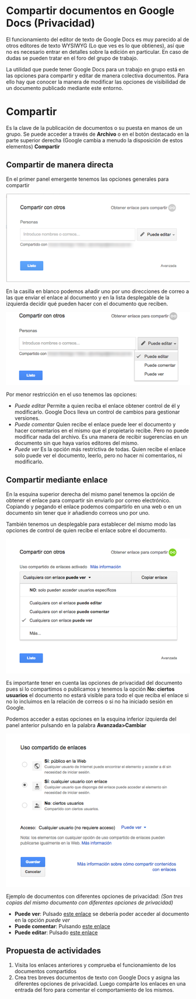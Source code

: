 # Compartir documentos en Google Docs (Privacidad)

El funcionamiento del editor de texto de Google Docs es muy parecido al de otros editores de texto WYSIWYG (Lo que ves es lo que obtienes), así que no es necesario entrar en detalles sobre la edición en particular. En caso de dudas se pueden tratar en el foro del grupo de trabajo. 

La utilidad que puede tener Google Docs para un trabajo en grupo está en las opciones para compartir y editar de manera colectiva documentos. Para ello hay que conocer la manera de modificar las opciones de visibilidad de un documento publicado mediante este entorno. 

# Compartir

Es la clave de la publicación de documentos o su puesta en manos de un grupo. Se puede acceder a través de **Archivo** o en el botón destacado en la parte superior derecha (Google cambia a menudo la disposición de estos elementos) **Compartir**

## Compartir de manera directa

En el primer panel emergente tenemos las opciones generales para compartir

![Pantalla 1](Docs_compartir_01.png)

En la casilla en blanco podemos añadir uno por uno direcciones de correo a las que enviar el enlace al documento y en la lista desplegable de la izquierda decidir qué pueden hacer con el documento que reciben. 

![Desplegable](Docs_compartir_02.png)

Por menor restricción en el uso tenemos las opciones: 

- *Puede editar* Permite a quien reciba el enlace obtener control de él y modificarlo. Google Docs lleva un control de cambios para gestionar versiones. 
- *Puede comentar* Quien recibe el enlace puede leer el documento y hacer comentarios en el mismo que el propietario recibe. Pero no puede modificar nada del archivo. Es una manera de recibir sugerencias en un documento sin que haya varios editores del mismo. 
- *Puede ver* Es la opción más restrictiva de todas. Quien recibe el enlace solo puede ver el documento, leerlo, pero no hacer ni comentarios, ni modificarlo. 

## Compartir mediante enlace

En la esquina superior derecha del mismo panel tenemos la opción de obtener el enlace para compartir sin enviarlo por correo electrónico. Copiando y pegando el enlace podemos compartirlo en una web o en un documento sin tener que ir añadiendo correos uno por uno. 

También tenemos un desplegable para establecer del mismo modo las opciones de control de quien recibe el enlace sobre el documento. 

![Desplegable](Docs_compartir_02b.png)

Es importante tener en cuenta las opciones de privacidad del documento pues si lo compartimos o publicamos y tenemos la opción **No: ciertos usuarios** el documento no estará visible para todo el que reciba el enlace si no lo incluimos en la relación de correos o si no ha iniciado sesión en Google. 

Podemos acceder a estas opciones en la esquina inferior izquierda del panel anterior pulsando en la palabra **Avanzada>Cambiar**

![Privacidad](Docs_compartir_02c.png)

Ejemplo de documentos con diferentes opciones de privacidad: *(Son tres copias del mismo documento con diferentes opciones de privacidad)*

- **Puede ver**: Pulsado [este enlace](https://docs.google.com/document/d/1M9f2SuAmST_4xUJRUo-NaYBzikd68HAgC6m5x4wB4Yo/edit?usp=sharing) se debería poder acceder al documento en la opción *puede ver*
- **Puede comentar**: Pulsando [este enlace](https://docs.google.com/document/d/1ocpKu9VJafVU_SEL-B8mIEVe4TTikM7GgijHmx9XxoQ/edit?usp=sharing)
- **Puede editar**: Pulsado [este enlace](https://docs.google.com/document/d/1tR8EMqeQcIscqMT994hJ1TgSLCCBXSRkrliZeJnPCUI/edit?usp=sharing)

## Propuesta de actividades
1. Visita los enlaces anteriores y comprueba el funcionamiento de los documentos compartidos
2. Crea tres breves documentos de texto con Google Docs y asigna las diferentes opciones de privacidad. Luego compárte los enlaces en una entrada del foro para comentar el comportamiento de los mismos. 
